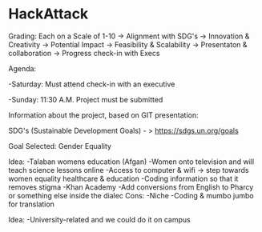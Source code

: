 # HackAttack

Grading: Each on a Scale of 1-10
-> Alignment with SDG's
-> Innovation & Creativity
-> Potential Impact
-> Feasibility & Scalability
-> Presentaton & collaboration
-> Progress check-in with Execs

Agenda:

-Saturday: Must attend check-in with an executive

-Sunday: 11:30 A.M. Project must be submitted

Information about the project, based on GIT presentation:

SDG's (Sustainable Development Goals) - > https://sdgs.un.org/goals

Goal Selected: 
Gender Equality

Idea:
-Talaban womens education (Afgan)
-Women onto television and will teach science lessons online
-Access to computer & wifi -> step towards women equality healthcare & education
-Coding information so that it removes stigma
-Khan Academy
-Add conversions from English to Pharcy or something else inside the dialec
Cons:
-Niche
-Coding & mumbo jumbo for translation

Idea:
-University-related and we could do it on campus
